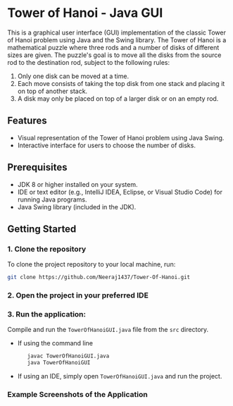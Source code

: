 # Tower of Hanoi - Java GUI

This is a graphical user interface (GUI) implementation of the classic Tower of Hanoi problem using Java and the Swing library. The Tower of Hanoi is a mathematical puzzle where three rods and a number of disks of different sizes are given. The puzzle's goal is to move all the disks from the source rod to the destination rod, subject to the following rules:
1. Only one disk can be moved at a time.
2. Each move consists of taking the top disk from one stack and placing it on top of another stack.
3. A disk may only be placed on top of a larger disk or on an empty rod.

## Features
- Visual representation of the Tower of Hanoi problem using Java Swing.
- Interactive interface for users to choose the number of disks.
  
## Prerequisites
- JDK 8 or higher installed on your system.
- IDE or text editor (e.g., IntelliJ IDEA, Eclipse, or Visual Studio Code) for running Java programs.
- Java Swing library (included in the JDK).

## Getting Started

### 1. Clone the repository
To clone the project repository to your local machine, run:

```bash
git clone https://github.com/Neeraj1437/Tower-Of-Hanoi.git 
```
### 2. Open the project in your preferred IDE
### 3. Run the application:
Compile and run the `TowerOfHanoiGUI.java` file from the `src` directory.
  - If using the command line
    ```bash
       javac TowerOfHanoiGUI.java
       java TowerOfHanoiGUI
       ```
  - If using an IDE, simply open `TowerOfHanoiGUI.java` and run the project.

### Example Screenshots of the Application

